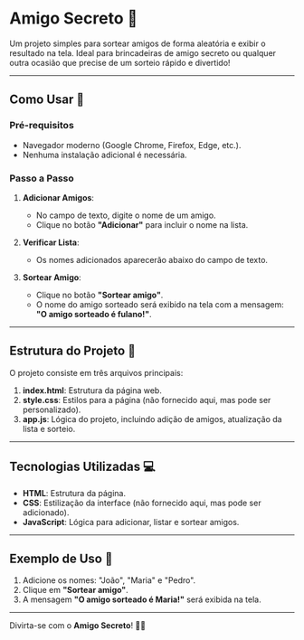 # Amigo Secreto 🎁

Um projeto simples para sortear amigos de forma aleatória e exibir o resultado na tela. Ideal para brincadeiras de amigo secreto ou qualquer outra ocasião que precise de um sorteio rápido e divertido!

---

## Como Usar 🚀

### Pré-requisitos
- Navegador moderno (Google Chrome, Firefox, Edge, etc.).
- Nenhuma instalação adicional é necessária.

### Passo a Passo
1. **Adicionar Amigos**:
   - No campo de texto, digite o nome de um amigo.
   - Clique no botão **"Adicionar"** para incluir o nome na lista.

2. **Verificar Lista**:
   - Os nomes adicionados aparecerão abaixo do campo de texto.

3. **Sortear Amigo**:
   - Clique no botão **"Sortear amigo"**.
   - O nome do amigo sorteado será exibido na tela com a mensagem: **"O amigo sorteado é fulano!"**.

---

## Estrutura do Projeto 📂

O projeto consiste em três arquivos principais:
1. **index.html**: Estrutura da página web.
2. **style.css**: Estilos para a página (não fornecido aqui, mas pode ser personalizado).
3. **app.js**: Lógica do projeto, incluindo adição de amigos, atualização da lista e sorteio.

---

## Tecnologias Utilizadas 💻

- **HTML**: Estrutura da página.
- **CSS**: Estilização da interface (não fornecido aqui, mas pode ser adicionado).
- **JavaScript**: Lógica para adicionar, listar e sortear amigos.

---

## Exemplo de Uso 🎉

1. Adicione os nomes: "João", "Maria" e "Pedro".
2. Clique em **"Sortear amigo"**.
3. A mensagem **"O amigo sorteado é Maria!"** será exibida na tela.

---

Divirta-se com o **Amigo Secreto**! 🎉🎁